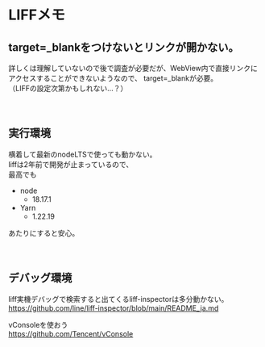 # LIFFメモ

## target=_blankをつけないとリンクが開かない。
詳しくは理解していないので後で調査が必要だが、WebView内で直接リンクにアクセスすることができないようなので、
target=_blankが必要。  
（LIFFの設定次第かもしれない...？）
<br />
<br />
<br />

## 実行環境
横着して最新のnodeLTSで使っても動かない。  
liffは2年前で開発が止まっているので、  
最高でも  
- node
  - 18.17.1
- Yarn
  - 1.22.19

あたりにすると安心。
<br />
<br />
<br />

## デバッグ環境
liff実機デバッグで検索すると出てくるliff-inspectorは多分動かない。  
https://github.com/line/liff-inspector/blob/main/README_ja.md  

vConsoleを使おう  
https://github.com/Tencent/vConsole